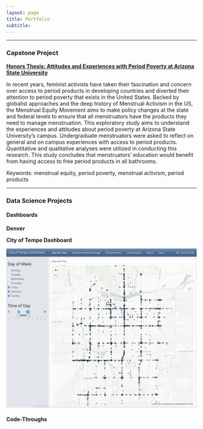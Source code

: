 ```yaml
---
layout: page
title: Portfolio
subtitle:
---
```


---

### Capstone Project

[**Honors Thesis: Attitudes and Experiences with Period Poverty at Arizona State University**](Ronning_K_Spring_2020.pdf)

In recent years, feminist activists have taken their fascination and concern over access to period products in developing countries and diverted their attention to period poverty that exists in the United States. Backed by globalist approaches and the deep history of Menstrual Activism in the US, the Menstrual Equity Movement aims to make policy changes at the state and federal levels to ensure that all menstruators have the products they need to manage menstruation. This exploratory study aims to understand the experiences and attitudes about period poverty at Arizona State University’s campus. Undergraduate menstruators were asked to reflect on general and on campus experiences with access to period products. Quantitative and qualitative analyses were utilized in conducting this research. This study concludes that menstruators’ education would benefit from having access to free period products in all bathrooms. 

Keywords: menstrual equity, period poverty, menstrual activism, period products

---

### Data Science Projects

#### Dashboards

**Denver**

**City of Tempe Dashboard**

[![TempeDashboard](assets/img/TempeDashboard.png)](https://kirstenronning.shinyapps.io/CityofTempeDashboard/#section-day-and-time)

#### Code-Throughs

